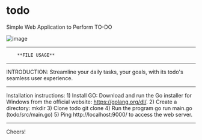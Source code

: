 # todo
Simple Web Application to Perform TO-DO


![image](https://github.com/veluvignesh027/todo/assets/88939464/e1a1482c-5592-484f-b2c9-251d2c0d5401)
__________________________________________________________________________________________________________
        **FILE USAGE**
__________________________________________________________________________________________________________

INTRODUCTION:
       Streamline your daily tasks, your goals, with its todo's seamless user experience. 
__________________________________________________________________________________________________________

Installation instructions:
       1) Install GO:
              Download and run the Go installer for Windows from the official website: https://golang.org/dl/.
       2) Create a directory:
              mkdir <dirname>
       3) Clone todo
              git clone 
       4) Run the program
              go run main.go (todo/src/main.go)
       5) Ping http://localhost:9000/ to access the web server.
______________________________________________________________________________________________________________
Cheers!
